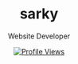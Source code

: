 <h1 align="center">sarky</h1>
<p align="center">Website Developer</p>

<a href="https://github.com/sarkydev">
  <p align="center">
    <img src="https://komarev.com/ghpvc/?username=sarkydev&color=blue" alt="Profile Views">
  </p>
</a>
